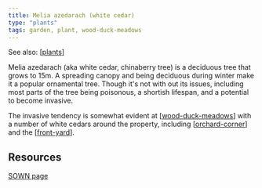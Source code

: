 ```yaml
---
title: Melia azedarach (white cedar)
type: "plants"
tags: garden, plant, wood-duck-meadows
---
```


See also: [[plants]]

Melia azedarach (aka white cedar, chinaberry tree) is a deciduous tree that grows to 15m. A spreading canopy and being deciduous during winter make it a popular ornamental tree. Though it's not with out its issues, including most parts of the tree being poisonous, a shortish lifespan, and a potential to become invasive.

The invasive tendency is somewhat evident at [[wood-duck-meadows]] with a number of white cedars around the property, including [[orchard-corner]] and the [[front-yard]]. 

## Resources

[SOWN page](https://sown.com.au/melia-azedarach-meliaceae-white-cedar/)

[//begin]: # "Autogenerated link references for markdown compatibility"
[plants]: plants/plants "Plants"
[wood-duck-meadows]: wood-duck-meadows "Wood duck meadows"
[orchard-corner]: orchard-corner "The Orchard (Orchard corner)"
[front-yard]: front-yard "Front yard"
[//end]: # "Autogenerated link references"